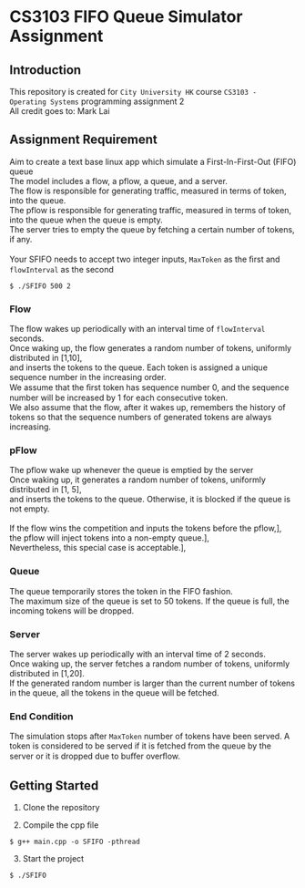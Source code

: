 # CS3103 FIFO Queue Simulator Assignment
## Introduction
This repository is created for `City University HK` course `CS3103 - Operating Systems` programming assignment 2 <br />
All credit goes to: Mark Lai

## Assignment Requirement
Aim to create a text base linux app which simulate a First-In-First-Out (FIFO) queue<br />
The model includes a flow, a pflow, a queue, and a server.<br />
The flow is responsible for generating traffic, measured in terms of token, into the queue.<br />
The pflow is responsible for generating traffic, measured in terms of token, into the queue when the queue is empty.<br />
The server tries to empty the queue by fetching a certain number of tokens, if any.<br />
<br />
Your SFIFO needs to accept two integer inputs, `MaxToken` as the ﬁrst and `flowInterval` as the second
```
$ ./SFIFO 500 2
```
### Flow
The flow wakes up periodically with an interval time of `flowInterval` seconds.<br />
Once waking up, the flow generates a random number of tokens, uniformly distributed in [1,10],<br />
and inserts the tokens to the queue. Each token is assigned a unique sequence number in the increasing order.<br />
We assume that the ﬁrst token has sequence number 0, and the sequence number will be increased by 1 for each consecutive token.<br />
We also assume that the flow, after it wakes up, remembers the history of tokens so that the sequence numbers of generated tokens are always increasing.<br />

### pFlow
The pflow wake up whenever the queue is emptied by the server<br />
Once waking up, it generates a random number of tokens, uniformly distributed in [1, 5],<br />
and inserts the tokens to the queue. Otherwise, it is blocked if the queue is not empty.<br />
<br />
If the flow wins the competition and inputs the tokens before the pflow,],<br />
the pflow will inject tokens into a non-empty queue.],<br />
Nevertheless, this special case is acceptable.],<br />

### Queue
The queue temporarily stores the token in the FIFO fashion.<br />
The maximum size of the queue is set to 50 tokens. If the queue is full, the incoming tokens will be dropped.<br />

### Server
The server wakes up periodically with an interval time of 2 seconds.<br />
Once waking up, the server fetches a random number of tokens, uniformly distributed in [1,20].<br />
If the generated random number is larger than the current number of tokens in the queue, all the tokens in the queue will be fetched.<br />

### End Condition
The simulation stops after `MaxToken` number of tokens have been served. A token is considered to be served if it is fetched from the queue by the server or it is dropped due to buﬀer overﬂow.
<br />

## Getting Started
1. Clone the repository

2. Compile the cpp file
```
$ g++ main.cpp -o SFIFO -pthread
```
3. Start the project
```
$ ./SFIFO
```
